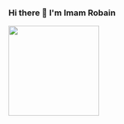 ### Hi there 👋 I'm Imam Robain

<!--
**ImamRobain/ImamRobain** is a ✨ _special_ ✨ repository because its `README.md` (this file) appears on your GitHub profile.

Here are some ideas to get you started:

- 🔭 I’m currently working on ...
- 🌱 I’m currently learning ...
- 👯 I’m looking to collaborate on ...
- 🤔 I’m looking for help with ...
- 💬 Ask me about ...
- 📫 How to reach me: ...
- 😄 Pronouns: ...
- ⚡ Fun fact: ...
-->

<p align="left">
<!-- <a href="https://github.com/ImamRobain">
  <img height="180em" src="https://github-readme-stats-eight-theta.vercel.app/api?username=ImamRobain&show_icons=true&theme=algolia&include_all_commits=true&count_private=true"/> -->
  <img height="180em" src="https://github-readme-stats-eight-theta.vercel.app/api/top-langs/?username=ImamRobain&layout=compact&langs_count=8&theme=algolia"/>
</a>
</p>
